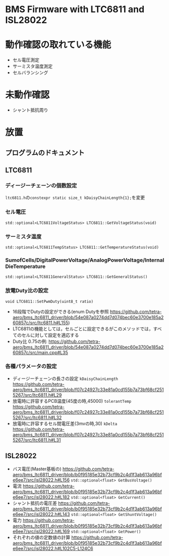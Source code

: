# BMS Firmware with LTC6811 and ISL28022

# 動作確認の取れている機能
- セル電圧測定
- サーミスタ温度測定
- セルバランシング

# 未動作確認
- シャント抵抗周り

# 放置

## プログラムのドキュメント
## LTC6811
### ディージーチェーンの個数設定　
`ltc6811.h`の`constexpr static size_t kDaisyChainLength{1};`を変更
### セル電圧
`std::optional<LTC6811VoltageStatus> LTC6811::GetVoltageStatus(void)`
### サーミスタ温度
`std::optional<LTC6811TempStatus> LTC6811::GetTemperatureStatus(void)`
### SumofCells/DigitalPowerVoltage/AnalogPowerVoltage/InternalDieTemperature
`std::optional<LTC6811GeneralStatus> LTC6811::GetGeneralStatus()`
### 放電Duty比の設定
`void LTC6811::SetPwmDuty(uint8_t ratio)`
- 16段階でDutyの設定ができる(enum Dutyを参照 https://github.com/tetra-aero/bms_ltc6811_driver/blob/54e087a0274dd7d074bec60e3700e185a260857c/src/ltc6811.h#L155)
- LTC6811の機能としては，セルごとに設定できるがこのメソッドでは，すべてのセルに対して設定を適応する
- Duty比 0.75の例: https://github.com/tetra-aero/bms_ltc6811_driver/blob/54e087a0274dd7d074bec60e3700e185a260857c/src/main.cpp#L35
### 各種パラメータの設定
- ディージーチェーンの長さの設定 `kDaisyChainLength` https://github.com/tetra-aero/bms_ltc6811_driver/blob/f07c24927c33e81a0cd155b7a73bf68cf2515267/src/ltc6811.h#L29
- 放電時に許容するPCB温度(45度の時,45000) `tolerantTemp` https://github.com/tetra-aero/bms_ltc6811_driver/blob/f07c24927c33e81a0cd155b7a73bf68cf2515267/src/ltc6811.h#L32
- 放電時に許容するセル間電圧差(3mvの時,30) `kDelta` https://github.com/tetra-aero/bms_ltc6811_driver/blob/f07c24927c33e81a0cd155b7a73bf68cf2515267/src/ltc6811.h#L31

## ISL28022
- バス電圧(Master基板の)
https://github.com/tetra-aero/bms_ltc6811_driver/blob/b0f95185e32b73cf9b2c4d1f3ab613a96bfe6ee7/src/isl28022.h#L156
`std::optional<float> GetBusVoltage()`
- 電流
https://github.com/tetra-aero/bms_ltc6811_driver/blob/b0f95185e32b73cf9b2c4d1f3ab613a96bfe6ee7/src/isl28022.h#L182
`std::optional<float> GetCurrent()`
- シャント抵抗の電圧差
https://github.com/tetra-aero/bms_ltc6811_driver/blob/b0f95185e32b73cf9b2c4d1f3ab613a96bfe6ee7/src/isl28022.h#L143
`std::optional<float> GetShuntVoltage()`
- 電力
https://github.com/tetra-aero/bms_ltc6811_driver/blob/b0f95185e32b73cf9b2c4d1f3ab613a96bfe6ee7/src/isl28022.h#L169
`std::optional<float> GetPower()`
- それぞれの値の定数値の計算
https://github.com/tetra-aero/bms_ltc6811_driver/blob/b0f95185e32b73cf9b2c4d1f3ab613a96bfe6ee7/src/isl28022.h#L102C5-L124C6
